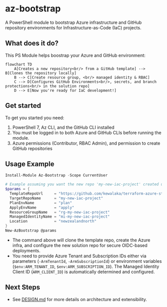 # az-bootstrap

A PowerShell module to bootstrap Azure infrastructure and GitHub repository environments for Infrastructure-as-Code (IaC) projects.

## What does it do?

This PS Module helps boostrap your Azure and GitHub environment:

```mermaid
flowchart TD
    A[Creates a new repository<br/> from a GitHub template] --> B[Clones the repository locally]
    B --> C[Create resource group, <br/> managed identity & RBAC]
    C --> D[Configures GitHub Environments<br/>, secrets, and branch protections<br/> in the solution repo]
    D --> E[Now you're ready for IaC development!]
```

## Get started

To get you started you need:

1. PowerShell 7, Az CLI, and the GitHub CLI installed
1. You must be logged in to both Azure and GitHub CLIs before running the module.
1. Azure permissions (Contributor, RBAC Admin), and permission to create GitHub repositories

## Usage Example

```powershell
Install-Module Az-Bootstrap -Scope CurrentUser

# Example assuming you want the new repo 'my-new-iac-project' created under your user account
$params = {
  TemplateRepoUrl     = "https://github.com/kewalaka/terraform-azure-starter-template"
  TargetRepoName      = "my-new-iac-project"
  PlanEnvName         = "plan"
  ApplyEnvName        = "apply"
  ResourceGroupName   = "rg-my-new-iac-project"
  ManagedIdentityName = "mi-my-new-iac-project" 
  Location            = "newzealandnorth" 
}
New-AzBootstrap @params
```

- The command above will clone the template repo, create the Azure infra, and configure the new solution repo for secure OIDC-based deployments.
- You need to provide Azure Tenant and Subscription IDs either via parameters (`-ArmTenantId`, `-ArmSubscriptionId`) or environment variables (`$env:ARM_TENANT_ID`, `$env:ARM_SUBSCRIPTION_ID`). The Managed Identity Client ID (`ARM_CLIENT_ID`) is automatically determined and configured.

## Next Steps

- See [DESIGN.md](./DESIGN.md) for more details on architecture and extensibility.
